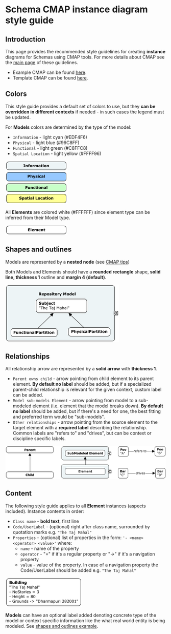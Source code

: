 # **Schema CMAP instance diagram style guide**

## **Introduction**
This page provides the recommended style guidelines for creating **instance** diagrams for Schemas using CMAP tools. For more details about CMAP see the [main page](.\schema-cmap-style-guide) of these guidelines.

- Example CMAP can be found [here](.\cmap-example\example-instance.cmap).
- Template CMAP can be found [here](.\cmap-example\template-instance.cmap).

## **Colors**
This style guide provides a default set of colors to use, but they **can be overridden in different contexts** if needed - in such cases the legend must be updated.

For **Models** colors are determined by the type of the model:
- `Information` - light cyan (#EDF4F6)
- `Physical` - light blue (#96C8FF)
- `Functional` - light green (#C8FFC8)
- `Spatial Location` - light yellow (#FFFF96)

![Model colors](.\cmap-example\media\instance\colors-models.png)

All **Elements** are colored white (#FFFFFF) since element type can be inferred from their Model type.

![Element colors](.\cmap-example\media\instance\colors-elements.png)

## **Shapes and outlines**
Models are represented by a **nested node** (see [CMAP tips](.\schema-cmap-style-guide#cmap-tips))

Both Models and Elements should have a **rounded rectangle** shape, **solid line, thickness 1** outline and **margin 4 (default)**.

![Element colors](.\cmap-example\media\instance\shapes.png)

## **Relationships**

All relationship arrow are represented by a **solid arrow** with **thickness 1**.

- `Parent owns child` - arrow pointing from child element to its parent element. **By default no label** should be added, but if a specialized parent-child relationship is relevant for the given context, custom label can be added.
- `Model sub-models Element` - arrow pointing from model to a sub-modeled element (i.e. element that the model breaks down). **By default no label** should be added, but if there's a need for one, the best fitting and preferred term would be "sub-models".
- `Other relationships` - arrow pointing from the source element to the target element with a **required label** describing the relationship. Common labels are "refers to" and "drives", but can be context or discipline specific labels.

![Relationships](.\cmap-example\media\instance\relationships.png)

## **Content**
The following style guide applies to all **Element** instances (aspects included).
Instance contents in order:
- `Class name` - **bold text**, first line
- `Code/UserLabel` - (optional) right after class name, surrounded by quotation marks e.g. `"The Taj Mahal"`
- `Properties` - (optional) list of properties in the form: `'- <name> <operator> <value>'` where:
  - `name` - name of the property
  - `operator` - "=" if it's a regular property or "->" if it's a navigation property
  - `value` - value of the property. In case of a navigation property the Code/UserLabel should be added e.g. `"The Taj Mahal"`

![Content](.\cmap-example\media\instance\content.png)

**Models** can have an optional label added denoting concrete type of the model or context specific information like the what real world entity is being modeled. See [shapes and outlines example](#shapes-and-outlines).
